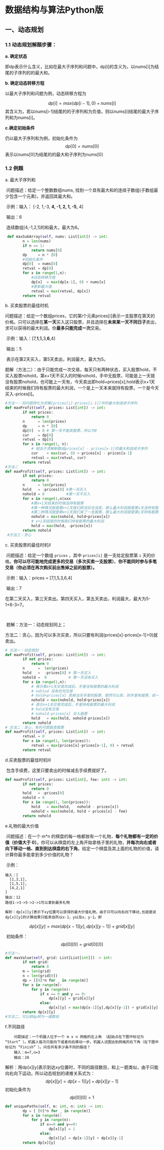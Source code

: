 



# **数据结构与算法Python**版

## 一、动态规划

### 1.1 动态规划解题步骤：

**a. 确定状态**

​    即dp表示什么含义，比如在最大子序列和问题中，dp[i]的含义为，以nums[i]为结尾的子序列的的最大和。

**b. 确定动态转移方程**

   以最大子序列和问题为例，动态转移方程为


$$
dp[i] = max(dp[i-1], 0) + nums[i]
$$
  其含义为，若以nums[i-1]结尾的的子序列和为负值，则以nums[i]结尾的最大子序列和为nums[i]。

**c.确定初始条件**

  仍以最大子序列和为例，初始化条件为 
$$
dp[0] = nums[0]
$$
  表示以nums[0]为结尾的的最大和子序列为nums[0]

### 1.2 例题

a. 最大子序列和

​    问题描述：给定一个整数数组nums, 找到一个具有最大和的连续子数组(子数组最少包含一个元素)，并返回其最大和。

​    示例：输入： [-2, 1,-3, **4, -1, 2, 1, -5,** 4] 

​               输出：6

​               连续数组[4,-1,2,1]的和最大，最大为6。

```python
 def maxSubArray(self, nums: List[int]) -> int:
        n = len(nums)
        if n == 1:
            return nums[0]
        dp     = n * [0]
        #初始化条件
        dp[0]  = nums[0]
        retval = dp[0]
        for x in range(1,n):
            #动态转移方程
            dp[x]  = max(dp[x-1], 0) + nums[x]
            #更新最大值
            retval = max(retval, dp[x])
        return retval
```

b. 买卖股票的最佳时机

​    问题描述：给定一个数组prices，它的第i个元素prices[i]表示一支股票在第天的价格。只可以选择在**某一天**买入这只股票，并且选择在**未来某一天不同日子**卖出，求可以获得的最大利润。你**最多只能完成一次**交易。

​    示例：输入：[7,**1**,5,3,**6**,4]

​               输出：5

​               表示在第2天买入，第5天卖出，利润最大，最大为5。

​    题解（方法二）：由于只能完成一次交易，每天只有两种状态，买入股票hold，不买入股票nohold，第x+1天不买入的时候nohold，手中无股票，可能是上一天就没有股票nohold，也可能上一天有，今天卖出即hold+prices[x];hold表示x+1天结束的时候我们持有股票的最大利润，一个是上一天本来就持有股票，一个是今天买入-prices[i]。

```python
#方法一：将问题转化为求解[prices[i]-prices[i-1]]中的最大和连续子序列
def maxProfit(self, prices: List[int]) -> int:
        if not prices:
            return 0
        n      = len(prices)
        dp     = n * [0]
        dp[0]  = 0 # 第一天不能卖股票，所以为0
        cur    = dp[0]
        retval = dp[0]
        for x in range(1, n):
            # 相当于求解新数组prices[x] - prices[x-1]的最大和连续子序列
            cur    = max(cur, 0) + prices[x] - prices[x-1] 
            retval = max(retval, cur)
        return retval
#方法二
def maxProfit(self, prices: List[int]) -> int:
        if not prices:
            return 0
        n      = len(prices)
        hold   = -prices[0] #第一天买入
        nohold = 0          #第一天不买入
        for x in range(1,n)xxx
            #第x+1天结束的时候没持有股票
            #第一种情况就是第x+1天我们即没买也没卖，那么最大利润就是第i天没持有股票的最大利润
            #第二种情况就是第x+1天我们卖了一支股票，那么最大利润就是第i天持有股票的最大利润
            nohold = max(nohold, hold+prices[x])
            # x+1天结束的时候我们持有股票的最大利润
            hold = max(hold, -prices[x])
        return nohold
 #方法三：贪心
```

c. 买卖股票的最佳时机II

​     问题描述：给定一个数组 `prices` ，其中 `prices[i]` 是一支给定股票第 `i` 天的价格。**你可以尽可能地完成更多的交易（多次买卖一支股票）**。**你不能同时参与多笔交易（你必须在再次购买前出售掉之前的股票）。**

​     示例：输入：prices = [7,1,5,3,6,4]

​                输出：7

​                在第二天买入，第三天卖出。第四天买入，第五天卖出，利润最大，最大为5-1+6-3=7。

​                

​     题解：方法一：动态规划同上；

​                 方法二：贪心，因为可以多次买卖，所以只要有利润(prices[x]-prices[x-1]>0)就卖出。 

```python
# 方法一：动态规划
def maxProfit(self, prices: List[int]) -> int:
        if not prices:
            return 0
        n      =  len(prices)
        hold   =  -prices[0] # 第一天买入
        nohold =  0          # 第一天没有买入
        for x in range(1,n):
            # 表示第x+1天交易完成后，手里没有股票的最大利润
            # nohlod 没有任何交易
            # hold+prices[x] 卖掉当天手里的股票，既然可以卖，则手里有股票，前一天利润加上当天利润
            nohold = max(nohold, hold+prices[x])
            # 表示x+1天交易完成后，手里持有股票的最大利润
            # hold没有交易
            # nohold-prices[x] 买入股票
            hold   = max(hold, nohold-prices[x])
        return nohold
# 方法二：贪心，有利可图就卖股票
def maxProfit(self, prices: List[int]) -> int:
        retval = 0
        for x in range(1, len(prices)):
            retval = max(prices[x]-prices[x-1], 0) + retval
        return retval
```

d.买卖股票的最佳时机III 

​		包含手续费，这里只要卖出的时候减去手续费就好了。

```python
def maxProfit(self, prices: List[int], fee: int) -> int:
        if not prices:
            return 0
        hold   = -prices[0]
        nohold = 0
        for x in range(1, len(prices)):
            hold   = max(hold,   nohold - prices[x])
            nohold = max(nohold, hold + prices[x] - fee)
        return nohold
```

e.礼物的最大价值

​		问题描述：在一个 m*n 的棋盘的每一格都放有一个礼物，**每个礼物都有一定的价值（价值大于 0）**。你可以从棋盘的左上角开始拿格子里的礼物，**并每次向右或者向下移动一格、直到到达棋盘的右下角**。给定一个棋盘及其上面的礼物的价值，请计算你最多能拿到多少价值的礼物？

​		示例：

```
输入：[
  [1,3,1],
  [1,5,1],
  [4,2,1]
]
输出：12 
路径1->3->5->2->1可以拿到最多礼物
```

   	解析：dp[x][y]表示下xy位置可以获得的最大价值礼物，由于只可以向右向下移动,也就是说dp[x][y]的计算结果只能来自所以x-1，y以及x，y-1。即

$$
dp[x][y] = max(dp[x-1][y],dp[x][y-1])+grid[x][y]
$$

​		初始条件：
$$
dp[0][0]=grid[0][0]
$$

```python
#方法一，
def maxValue(self, grid: List[List[int]]) -> int:
        if not grid:
            return 0
        m = len(grid)
        n = len(grid[0])
        dp = [[0]*n for _ in range(m)]
        for x in range(m):
            for y in range(n):
                if x == 0 and y == 0:
                    dp[x][y] = grid[x][y]
                else:
                    dp[x][y] = max(dp[x-1][y],dp[x][y-1]) + grid[x][y]
        return dp[x][y]
#方法二，可以把dp转为一维数组
```

f.不同路径

		问题描述：一个机器人位于一个 m x n 网格的左上角 （起始点在下图中标记为 “Start” ）。机器人每次只能向下或者向右移动一步。机器人试图达到网格的右下角（在下图中标记为 “Finish” ）。问总共有多少条不同的路径？
		输入：m=7,n=3
		输出：28

​			解析：用dp[x][y]表示到达xy位置时，不同的路径数目，和上一题类似，由于只能向右向下运动，所以动态规划的递推关系式为：
$$
dp[x][y] = dp[x-1][y]+dp[x][y-1]
$$
​			初始化条件为
$$
dp[0][0] = 1
$$

```python
def uniquePaths(self, m: int, n: int) -> int:
        dp = [ [0]*n for _ in range(m)]
        for x in range(m):
            for y in range(n):
                if x==0 and y==0:
                    dp[x][y] = 1
                else:
                    dp[x][y] = dp[x-1][y] + dp[x][y-1]
        return dp[x][y]
```

